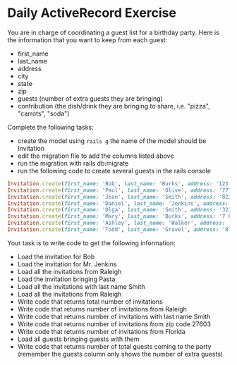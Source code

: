 # Daily ActiveRecord Exercise

You are in charge of coordinating a guest list for a birthday party. Here is the information that you want to keep from each guest:

- first_name
- last_name
- address
- city
- state
- zip
- guests (number of extra guests they are bringing)
- contribution (the dish/drink they are bringing to share, i.e. "pizza", "carrots", "soda")

Complete the following tasks:

- create the model using `rails g` the name of the model should be Invitation
- edit the migration file to add the columns listed above
- run the migration with rails db:migrate
- run the following code to create several guests in the rails console

```ruby
Invitation.create(first_name: 'Bob', last_name: 'Burks', address: '123 Pine St', city: 'Raleigh', state: 'NC', zip: '27605', guests: 0, contribution: 'Rice')
Invitation.create(first_name: 'Paul', last_name: 'Olive', address: '777 Cina Way', city: 'Durham', state: 'NC', zip: '27717', guests: 1, contribution: 'Sodas')
Invitation.create(first_name: 'Jean', last_name: 'Smith', address: '823 Ilene Rd', city: 'Raleigh', state: 'NC', zip: '27604', guests: 3, contribution: 'Pizza')
Invitation.create(first_name: 'Daniel', last_name: 'Jenkins', address: '324 Tess St', city: 'Cary', state: 'NC', zip: '27513', guests: 0, contribution: 'Cups & Plates')
Invitation.create(first_name: 'Olga', last_name: 'Smith', address: '321 Pine St', city: 'Cary', state: 'NC', zip: '27513', guests: 1, contribution: 'Cake')
Invitation.create(first_name: 'Mary', last_name: 'Burks', address: '7 Olyx Way', city: 'Raleigh', state: 'NC', zip: '27605', guests: 0, contribution: 'Salad')
Invitation.create(first_name: 'Ashley', last_name: 'Walker', address: '127 Inca Rd', city: 'Apex', state: 'NC', zip: '27502', guests: 2, contribution: 'Pasta')
Invitation.create(first_name: 'Todd', last_name: 'Gravel', address: '877 White Rd', city: 'Raleigh', state: 'NC', zip: '27603', guests: 0, contribution: 'Carrots')
```

Your task is to write code to get the following information:

- Load the invitation for Bob
- Load the invitation for Mr. Jenkins
- Load all the invitations from Raleigh
- Load the invitation bringing Pasta
- Load all the invitations with last name Smith
- Load all the invitations from Raleigh
- Write code that returns total number of invitations
- Write code that returns number of invitations from Raleigh
- Write code that returns number of invitations with last name Smith
- Write code that returns number of invitations from zip code 27603
- Write code that returns number of invitations from Florida
- Load all guests bringing guests with them
- Write code that returns number of total guests coming to the party (remember the guests column only shows the number of extra guests)
